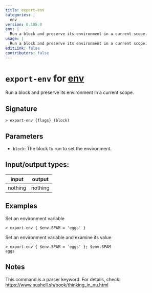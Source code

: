 ```yaml
---
title: export-env
categories: |
  env
version: 0.105.0
env: |
  Run a block and preserve its environment in a current scope.
usage: |
  Run a block and preserve its environment in a current scope.
editLink: false
contributors: false
---
```

<!-- This file is automatically generated. Please edit the command in https://github.com/nushell/nushell instead. -->

# `export-env` for [env](/commands/categories/env.md)

<div class='command-title'>Run a block and preserve its environment in a current scope.</div>

## Signature

```> export-env {flags} (block)```

## Parameters

 -  `block`: The block to run to set the environment.


## Input/output types:

| input   | output  |
| ------- | ------- |
| nothing | nothing |
## Examples

Set an environment variable
```nu
> export-env { $env.SPAM = 'eggs' }

```

Set an environment variable and examine its value
```nu
> export-env { $env.SPAM = 'eggs' }; $env.SPAM
eggs
```

## Notes
This command is a parser keyword. For details, check:
  https://www.nushell.sh/book/thinking_in_nu.html